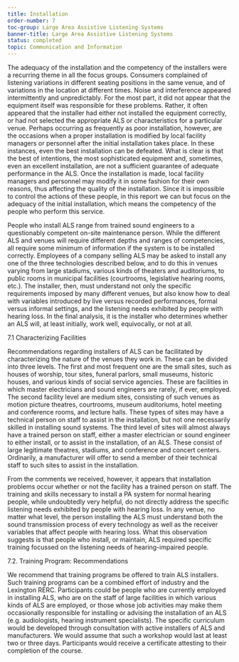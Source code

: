 ```yaml
---
title: Installation
order-number: 7
toc-group: Large Area Assistive Listening Systems
banner-title: Large Area Assistive Listening Systems
status: completed
topic: Communication and Information
---
```


The adequacy of the installation and the competency of the installers were a recurring theme in all the focus groups. Consumers complained of listening variations in different seating positions in the same venue, and of variations in the location at different times. Noise and interference appeared intermittently and unpredictably. For the most part, it did not appear that the equipment itself was responsible for these problems. Rather, it often appeared that the installer had either not installed the equipment correctly, or had not selected the appropriate ALS or characteristics for a particular venue. Perhaps occurring as frequently as poor installation, however, are the occasions when a proper installation is modified by local facility managers or personnel after the initial installation takes place. In these instances, even the best installation can be defeated. What is clear is that the best of intentions, the most sophisticated equipment and, sometimes, even an excellent installation, are not a sufficient guarantee of adequate performance in the ALS. Once the installation is made, local facility managers and personnel may modify it in some fashion for their own reasons, thus affecting the quality of the installation. Since it is impossible to control the actions of these people, in this report we can but focus on the adequacy of the initial installation, which means the competency of the people who perform this service.

People who install ALS range from trained sound engineers to a questionably competent on-site maintenance person. While the different ALS and venues will require different depths and ranges of competencies, all require some minimum of information if the system is to be installed correctly. Employees of a company selling ALS may be asked to install any one of the three technologies described below, and to do this in venues varying from large stadiums, various kinds of theaters and auditoriums, to public rooms in municipal facilities (courtrooms, legislative hearing rooms, etc.). The installer, then, must understand not only the specific requirements imposed by many different venues, but also know how to deal with variables introduced by live versus recorded performances, formal versus informal settings, and the listening needs exhibited by people with hearing loss. In the final analysis, it is the installer who determines whether an ALS will, at least initially, work well, equivocally, or not at all.

7.1 Characterizing Facilities

Recommendations regarding installers of ALS can be facilitated by characterizing the nature of the venues they work in. These can be divided into three levels. The first and most frequent one are the small sites, such as houses of worship, tour sites, funeral parlors, small museums, historic houses, and various kinds of social service agencies. These are facilities in which master electricians and sound engineers are rarely, if ever, employed. The second facility level are medium sites, consisting of such venues as motion picture theatres, courtrooms, museum auditoriums, hotel meeting and conference rooms, and lecture halls. These types of sites may have a technical person on staff to assist in the installation, but not one necessarily skilled in installing sound systems. The third level of sites will almost always have a trained person on staff, either a master electrician or sound engineer to either install, or to assist in the installation, of an ALS. These consist of large legitimate theatres, stadiums, and conference and concert centers. Ordinarily, a manufacturer will offer to send a member of their technical staff to such sites to assist in the installation.

From the comments we received, however, it appears that installation problems occur whether or not the facility has a trained person on staff. The training and skills necessary to install a PA system for normal hearing people, while undoubtedly very helpful, do not directly address the specific listening needs exhibited by people with hearing loss. In any venue, no matter what level, the person installing the ALS must understand both the sound transmission process of every technology as well as the receiver variables that affect people with hearing loss. What this observation suggests is that people who install, or maintain, ALS required specific training focussed on the listening needs of hearing-impaired people.

7.2. Training Program: Recommendations

We recommend that training programs be offered to train ALS installers. Such training programs can be a combined effort of industry and the Lexington RERC. Participants could be people who are currently employed in installing ALS, who are on the staff of large facilities in which various kinds of ALS are employed, or those whose job activities may make them occasionally responsible for installing or advising the installation of an ALS (e.g. audiologists, hearing instrument specialists). The specific curriculum would be developed through consultation with active installers of ALS and manufacturers. We would assume that such a workshop would last at least two or three days. Participants would receive a certificate attesting to their completion of the course.
